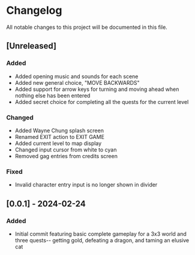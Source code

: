 # Changelog

All notable changes to this project will be documented in this file.

## [Unreleased]

### Added

- Added opening music and sounds for each scene
- Added new general choice, "MOVE BACKWARDS"
- Added support for arrow keys for turning and moving ahead when nothing else has been entered
- Added secret choice for completing all the quests for the current level

### Changed

- Added Wayne Chung splash screen
- Renamed EXIT action to EXIT GAME
- Added current level to map display
- Changed input cursor from white to cyan
- Removed gag entries from credits screen

### Fixed

- Invalid character entry input is no longer shown in divider

## [0.0.1] - 2024-02-24

### Added

- Initial commit featuring basic complete gameplay for a 3x3 world and three quests-- getting gold, defeating a dragon, and taming an elusive cat
